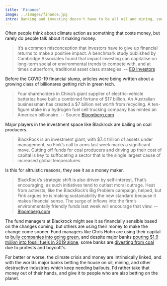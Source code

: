 ```yaml
---
title: 'Finance'
image: ../images/finance.jpg
intro: Banking and investing doesn't have to be all oil and mining, some have principles, and are helping solve the worlds problems.
---
```


Often people think about climate action as something that costs money, but rarely do people talk about it making money.

> It’s a common misconception that investors have to give up financial returns to make a positive impact. A benchmark study published by Cambridge Associates found that impact investing can capitalise on long-term social or environmental trends to compete with, and at times outperform, traditional asset class strategies. -- [EQ Investors](https://eqinvestors.co.uk/library/impact-investing-faqs/)

Before the COVID-19 financial slump, articles were being written about a growing class of billionares getting rich in green tech.

> Four shareholders in China’s giant supplier of electric-vehicle batteries have built a combined fortune of $17 billion. An Australian businessman has created a $7 billion net worth from recycling. A ten-figure stake in a hydrogen fuel cell trucking company has minted an American billionaire. -- Source [Bloomberg.com](https://www.bloomberg.com/features/2020-green-billionaires/)

Major players in the investment space like Blackrock are bailing on coal producers.

> BlackRock is an investment giant, with \$7.4 trillion of assets under management, so Fink’s call to arms last week marks a significant move. Cutting off funds for coal producers and driving up their cost of capital is key to suffocating a sector that is the single largest cause of increased global temperatures.

Is this for altruistic reasons, they see it as a money maker.

> BlackRock’s strategic shift is also driven by self-interest. That’s encouraging, as such initiatives tend to outlast moral outrage. Heat from activists, like the BlackRock’s Big Problem campaign, helped, but Fink argues he is making sustainability the new standard because it makes financial sense. The surge of inflows into the firm’s environmentally friendly funds last week will encourage that view. -- [Bloomberg.com](https://www.bloomberg.com/opinion/articles/2020-01-20/blackrock-climate-policy-can-do-more-to-reduce-coal-use-in-asia?srnd=green)

The fund managers at Blackrock might see it as financially sensible based on the changes coming, but others are using their money to make the change come sooner. Fund managers like Chris Hohn are using their capital to [bully companies into going green](https://www.bloomberg.com/news/articles/2020-01-22/the-world-s-most-profitable-hedge-fund-is-now-a-climate-radical), and despite major banks [pouring \$1.9 _trillion_ into fossil fuels in 2019 alone](https://www.ran.org/bankingonclimatechange2019/#data-panel), some banks are [divesting from coal](https://www.theguardian.com/environment/2019/nov/15/european-investment-bank-to-phase-out-fossil-fuels-financing) due to protests and boycott's.

For better or worse, the climate crisis and money are intrinsically linked, and with the worlds major banks betting the house on oil, mining, and other destructive industries which keep needing bailouts, I'd rather take that money out of their hands, and give it to people who are also betting on the planet.
